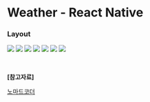 # Weather - React Native

### Layout

![](img/Loading.resized.jpg)
![](img/Sunny.resized.jpg)
![](img/Ranny.resized.jpg)
![](img/Coluds.resized.jpg)
![](img/Mist.resized.jpg)
![](img/Snowy.resized.jpg)
![](img/Thunderlight.resized.jpg)

<br />

**[참고자료]**<br />

[노마드코더](https://www.youtube.com/watch?v=v1vE7G6YQCc&list=PL7jH19IHhOLNPOI3bEBtSw1Acp3fS0enw)
